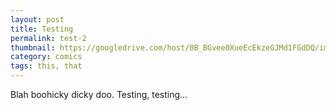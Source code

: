 ```yaml
---
layout: post
title: Testing
permalink: test-2
thumbnail: https://googledrive.com/host/0B_BGvee0XueEcEkzeGJMd1FGdDQ/imgs/thumbs/blank.jpg
category: comics
tags: this, that
---
```


Blah boohicky dicky doo. Testing, testing...
